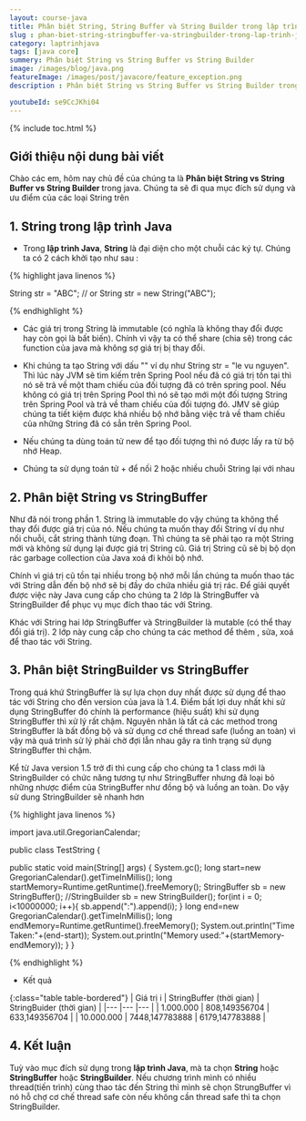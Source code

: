 ```yaml
---
layout: course-java
title: Phân biệt String, String Buffer và String Builder trong lập trình Java
slug : phan-biet-string-stringbuffer-va-stringbuilder-trong-lap-trinh-java
category: laptrinhjava
tags: [java core]
summery: Phân biệt String vs String Buffer vs String Builder
image: /images/blog/java.png
featureImage: /images/post/javacore/feature_exception.png
description : Phân biệt String vs String Buffer vs String Builder trong ngôn ngữ lập trình java. Chúng ta sẽ tìm hiểu Phân biệt String vs String Buffer vs String Builder là gì. Cách sử dụng Phân biệt String vs String Buffer vs String Builder trong ngôn ngữ lập trình.

youtubeId: se9CcJKhi04
---
```


{% include toc.html %}

## **Giới thiệu nội dung bài viết**

Chào các em, hôm nay chủ đề của chúng ta là <b>Phân biệt String vs String Buffer vs String Builder </b> trong java. Chúng ta sẽ đi qua mục đích sử dụng và ưu điểm của các loại String trên


## **1. String trong lập trình Java**

- Trong <b>lập trình Java</b>, <b>String</b> là đại diện cho một chuỗi các ký tự. Chúng ta có 2 cách khởi tạo như sau :

{% highlight java linenos %}

String str = "ABC";
// or 
String str = new String("ABC");

{% endhighlight %}

- Các giá trị trong String là immutable (có nghĩa là không thay đổi được hay còn gọi là bất biến). Chính vì vậy ta có thể share (chia sẽ) trong các function của java mà không sợ giá trị bị thay đổi.

- Khi chúng ta tạo String với dấu "" ví dụ như String str = "le vu nguyen". Thì lúc này JVM sẽ tìm kiếm trên Spring Pool nếu đã có giá trị tồn tại thì nó sẽ trả về một tham chiếu của đối tượng đã có trên spring pool. Nếu không có giá trị trên Spring Pool thì nó sẽ tạo mới một đối tượng String trên Spring Pool và trả về tham chiếu của đối tượng đó. JMV sẽ giúp chúng ta tiết kiệm được khá nhiều bộ nhớ bằng việc trả về tham chiếu của những String đã có sẳn trên Spring Pool.

- Nếu chúng ta dùng toán tử new để tạo đối tượng thì nó được lấy ra từ bộ nhớ Heap.

- Chúng ta sử dụng toán tử + để nối 2 hoặc nhiều chuỗi String lại với nhau  

## **2. Phân biệt String vs StringBuffer**

Như đã nói trong phần 1. String là immutable do vậy chúng ta không thể thay đổi được giá trị của nó. Nếu chúng ta muốn thay đổi String ví dụ như nối chuỗi, cắt string thành từng đoạn. Thì chúng ta sẽ phải tạo ra một String mới và không sử dụng lại được giá trị String cũ. Giá trị String cũ sẽ bị bộ dọn rác garbage collection của Java xoá đi khỏi bộ nhớ.

Chính vì giá trị cũ tồn tại nhiều trong bộ nhớ mỗi lần chúng ta muốn thao tác với String dẫn đến bộ nhớ sẽ bị đầy do chứa nhiều giá trị rác. Để giải quyết được việc này Java cung cấp cho chúng ta 2 lớp là StringBuffer và StringBuilder để phục vụ mục đích thao tác với String. 

Khác với String hai lớp StringBuffer và StringBuilder là mutable (có thể thay đổi giá trị). 2 lớp này cung cấp cho chúng ta các method để thêm , sửa, xoá để thao tác với String.

## **3. Phân biệt StringBuilder vs StringBuffer**

Trong quá khứ StringBuffer là sự lựa chọn duy nhất được sử dụng để thao tác với String cho đến version của java là 1.4. Điểm bất lợi duy nhất khi sử dụng StringBuffer đó chính là performance (hiệu suất) khi sử dụng StringBuffer thì xử lý rất chậm. Nguyên nhân là tất cả các method trong StringBuffer là bất đồng bộ và sử dụng cơ chế thread safe (luồng an toàn) vì vậy mà quá trình sử lý phải chờ đợi lẫn nhau gây ra tình trạng sử dụng StringBuffer thì chậm.

Kể từ Java version 1.5 trở đi thì cung cấp cho chúng ta 1 class mới là StringBuilder có chức năng tương tự như StringBuffer nhưng đã loại bỏ những nhược điểm của StringBuffer như đồng bộ và luồng an toàn. Do vậy sử dung StringBuilder sẽ nhanh hơn 


{% highlight java linenos %}

import java.util.GregorianCalendar;

public class TestString {

  public static void main(String[] args) {
    System.gc();
    long start=new GregorianCalendar().getTimeInMillis();
    long startMemory=Runtime.getRuntime().freeMemory();
    StringBuffer sb = new StringBuffer();
    //StringBuilder sb = new StringBuilder();
    for(int i = 0; i<10000000; i++){
      sb.append(":").append(i);
    }
    long end=new GregorianCalendar().getTimeInMillis();
    long endMemory=Runtime.getRuntime().freeMemory();
    System.out.println("Time Taken:"+(end-start));
    System.out.println("Memory used:"+(startMemory-endMemory));
  }
}

{% endhighlight %}

- Kết quả

{:class="table table-bordered"}
|  Giá trị i           |  StringBuffer (thời gian)      |   StringBuider (thời gian)     |
|---                   |---                             |---                              |
| 1.000.000            | 808,149356704                  |  633,149356704                  |
| 10.000.000           | 7448,147783888                 |  6179,147783888                 |


## **4. Kết luận**

Tuỳ vào mục đích sử dụng trong <b>lập trình Java</b>, mà ta chọn <b>String</b> hoặc <b>StringBuffer</b> hoặc <b>StringBuilder</b>. Nếu chương trình mình có nhiều thread(tiến trình) cùng thao tác đến String thì mình sẽ chọn StrungBuffer vì nó hỗ chợ cơ chế thread safe còn nếu không cần thread safe thì ta chọn StringBuilder.









